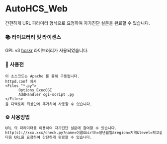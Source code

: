 # AutoHCS_Web
간편하게 URL 파라미터 형식으로 요청하여 자가진단 설문을 완료할 수 있습니다.

### 📚 라이브러리 및 라이센스
GPL v3 [hcskr](https://github.com/331leo/hcskr_python) 라이브러리가 사용되었습니다.

### 📄 사용전
```
이 소스코드는 Apache 를 통해 구동됩니다.
httpd.conf 에서
<Files "*.py">
      Options ExecCGI
      AddHandler cgi-script .py
</Files>
을 디렉토리 최상단에 추가하여 사용할 수 있습니다.
```

### ⚙️ 사용방법
```txt
URL 의 파라미터를 이용하여 자가진단 설문에 참여할 수 있습니다.
http(s)://xxx.xxx/check.py?name=이름&birth=생년월일&region=지역&level=학교급&school=학교명&password=비밀번호
다음 URL을 요청하여 간단하게 완료할 수 있습니다.
```
